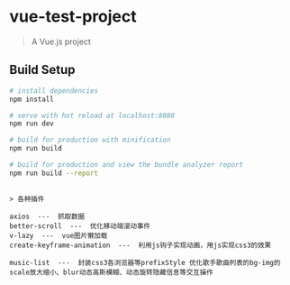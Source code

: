 # vue-test-project

> A Vue.js project

## Build Setup

``` bash
# install dependencies
npm install

# serve with hot reload at localhost:8080
npm run dev

# build for production with minification
npm run build

# build for production and view the bundle analyzer report
npm run build --report
```

```

> 各种插件

axios  ---  抓取数据
better-scroll  ---  优化移动端滚动事件
v-lazy  ---  vue图片懒加载
create-keyframe-animation  ---  利用js钩子实现动画，用js实现css3的效果
```


```
music-list  ---  封装css3各浏览器等prefixStyle 优化歌手歌曲列表的bg-img的scale放大缩小、blur动态高斯模糊、动态旋转隐藏信息等交互操作


```
